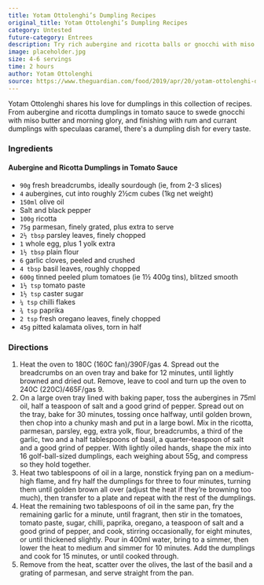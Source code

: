 ```yaml
---
title: Yotam Ottolenghi’s Dumpling Recipes
original_title: Yotam Ottolenghi’s Dumpling Recipes
category: Untested
future-category: Entrees
description: Try rich aubergine and ricotta balls or gnocchi with miso butter as mains, and finish with spiced rum and currant dumplings in a caramel sauce.
image: placeholder.jpg
size: 4-6 servings
time: 2 hours
author: Yotam Ottolenghi
source: https://www.theguardian.com/food/2019/apr/20/yotam-ottolenghi-dumpling-recipes-aubergine-ricotta-gnocchi-rum-currant-speculaas
---
```


Yotam Ottolenghi shares his love for dumplings in this collection of recipes. From aubergine and ricotta dumplings in tomato sauce to swede gnocchi with miso butter and morning glory, and finishing with rum and currant dumplings with speculaas caramel, there's a dumpling dish for every taste.

### Ingredients

#### Aubergine and Ricotta Dumplings in Tomato Sauce

* `90g` fresh breadcrumbs, ideally sourdough (ie, from 2-3 slices)
* `4` aubergines, cut into roughly 2½cm cubes (1kg net weight)
* `150ml` olive oil
* Salt and black pepper
* `100g` ricotta
* `75g` parmesan, finely grated, plus extra to serve
* `2½ tbsp` parsley leaves, finely chopped
* `1` whole egg, plus 1 yolk extra
* `1½ tbsp` plain flour
* `6` garlic cloves, peeled and crushed
* `4 tbsp` basil leaves, roughly chopped
* `600g` tinned peeled plum tomatoes (ie 1½ 400g tins), blitzed smooth
* `1½ tsp` tomato paste
* `1½ tsp` caster sugar
* `¼ tsp` chilli flakes
* `¾ tsp` paprika
* `2 tsp` fresh oregano leaves, finely chopped
* `45g` pitted kalamata olives, torn in half

### Directions

1. Heat the oven to 180C (160C fan)/390F/gas 4. Spread out the breadcrumbs on an oven tray and bake for 12 minutes, until lightly browned and dried out. Remove, leave to cool and turn up the oven to 240C (220C)/465F/gas 9.
2. On a large oven tray lined with baking paper, toss the aubergines in 75ml oil, half a teaspoon of salt and a good grind of pepper. Spread out on the tray, bake for 30 minutes, tossing once halfway, until golden brown, then chop into a chunky mash and put in a large bowl. Mix in the ricotta, parmesan, parsley, egg, extra yolk, flour, breadcrumbs, a third of the garlic, two and a half tablespoons of basil, a quarter-teaspoon of salt and a good grind of pepper. With lightly oiled hands, shape the mix into 16 golf-ball-sized dumplings, each weighing about 55g, and compress so they hold together.
3. Heat two tablespoons of oil in a large, nonstick frying pan on a medium-high flame, and fry half the dumplings for three to four minutes, turning them until golden brown all over (adjust the heat if they’re browning too much), then transfer to a plate and repeat with the rest of the dumplings.
4. Heat the remaining two tablespoons of oil in the same pan, fry the remaining garlic for a minute, until fragrant, then stir in the tomatoes, tomato paste, sugar, chilli, paprika, oregano, a teaspoon of salt and a good grind of pepper, and cook, stirring occasionally, for eight minutes, or until thickened slightly. Pour in 400ml water, bring to a simmer, then lower the heat to medium and simmer for 10 minutes. Add the dumplings and cook for 15 minutes, or until cooked through.
5. Remove from the heat, scatter over the olives, the last of the basil and a grating of parmesan, and serve straight from the pan.
